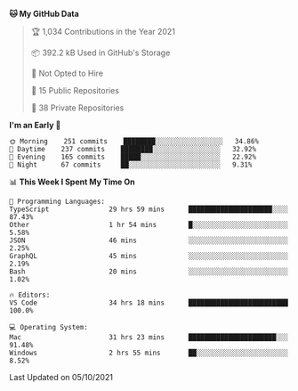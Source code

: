 <!--START_SECTION:waka-->
**🐱 My GitHub Data** 

> 🏆 1,034 Contributions in the Year 2021
 > 
> 📦 392.2 kB Used in GitHub's Storage 
 > 
> 🚫 Not Opted to Hire
 > 
> 📜 15 Public Repositories 
 > 
> 🔑 38 Private Repositories  
 > 
**I'm an Early 🐤** 

```text
🌞 Morning    251 commits    ████████░░░░░░░░░░░░░░░░░   34.86% 
🌆 Daytime    237 commits    ████████░░░░░░░░░░░░░░░░░   32.92% 
🌃 Evening    165 commits    █████░░░░░░░░░░░░░░░░░░░░   22.92% 
🌙 Night      67 commits     ██░░░░░░░░░░░░░░░░░░░░░░░   9.31%

```


📊 **This Week I Spent My Time On** 

```text
💬 Programming Languages: 
TypeScript               29 hrs 59 mins      █████████████████████░░░░   87.43% 
Other                    1 hr 54 mins        █░░░░░░░░░░░░░░░░░░░░░░░░   5.58% 
JSON                     46 mins             ░░░░░░░░░░░░░░░░░░░░░░░░░   2.25% 
GraphQL                  45 mins             ░░░░░░░░░░░░░░░░░░░░░░░░░   2.19% 
Bash                     20 mins             ░░░░░░░░░░░░░░░░░░░░░░░░░   1.02%

🔥 Editors: 
VS Code                  34 hrs 18 mins      █████████████████████████   100.0%

💻 Operating System: 
Mac                      31 hrs 23 mins      ██████████████████████░░░   91.48% 
Windows                  2 hrs 55 mins       ██░░░░░░░░░░░░░░░░░░░░░░░   8.52%

```


 Last Updated on 05/10/2021
<!--END_SECTION:waka-->

